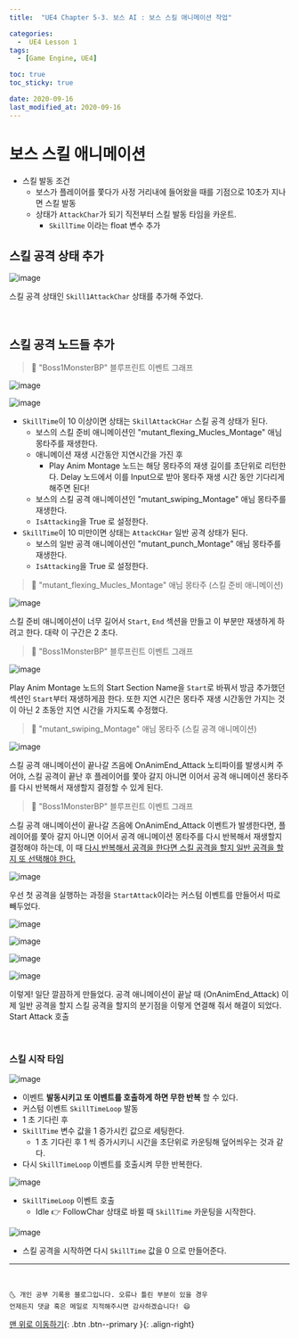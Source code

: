 ```yaml
---
title:  "UE4 Chapter 5-3. 보스 AI : 보스 스킬 애니메이션 작업" 

categories:
  -  UE4 Lesson 1 
tags:
  - [Game Engine, UE4]

toc: true
toc_sticky: true

date: 2020-09-16
last_modified_at: 2020-09-16
---
```


# 보스 스킬 애니메이션

- 스킬 발동 조건
  - 보스가 플레이어를 쫓다가 사정 거리내에 들어왔을 때를 기점으로 10초가 지나면 스킬 발동
  - 상태가 `AttackChar`가 되기 직전부터 스킬 발동 타임을 카운트.
    - `SkillTime` 이라는 float 변수 추가

## 스킬 공격 상태 추가

![image](https://user-images.githubusercontent.com/42318591/93304345-d5ad1000-f837-11ea-9fdf-8a209a979520.png)

스킬 공격 상태인 `Skill1AttackChar` 상태를 추가해 주었다.

<br>

## 스킬 공격 노드들 추가

> 🚩 "Boss1MonsterBP" 블루프린트 이벤트 그래프

![image](https://user-images.githubusercontent.com/42318591/93307566-1575f680-f83c-11ea-8965-2b2a88e63067.png)

![image](https://user-images.githubusercontent.com/42318591/93305849-0f7f1600-f83a-11ea-8219-a51713e5081a.png)


- `SkillTime`이 10 이상이면 상태는 `SkillAttackCHar` 스킬 공격 상태가 된다.
  - 보스의 스킬 준비 애니메이션인 "mutant_flexing_Mucles_Montage" 애님 몽타주를 재생한다.
  - 애니메이션 재생 시간동안 지연시간을 가진 후
    - Play Anim Montage 노드는 해당 몽타주의 재생 길이를 초단위로 리턴한다. Delay 노드에서 이를 Input으로 받아 몽타주 재생 시간 동안 기다리게 해주면 된다!
  - 보스의 스킬 공격 애니메이션인 "mutant_swiping_Montage" 애님 몽타주를 재생한다.
  - `IsAttacking`을 True 로 설정한다.
- `SkillTime`이 10 미만이면 상태는 `AttackCHar` 일반 공격 상태가 된다.
  - 보스의 일반 공격 애니메이션인 "mutant_punch_Montage" 애님 몽타주를 재생한다.
  - `IsAttacking`을 True 로 설정한다.

> 🚩 "mutant_flexing_Mucles_Montage" 애님 몽타주 (스킬 준비 애니메이션)

![image](https://user-images.githubusercontent.com/42318591/93309427-7bfc1400-f83e-11ea-9133-0dbcc391d3f7.png)

스킬 준비 애니메이션이 너무 길어서 `Start`, `End` 섹션을 만들고 이 부분만 재생하게 하려고 한다. 대략 이 구간은 2 초다.

> 🚩 "Boss1MonsterBP" 블루프린트 이벤트 그래프

![image](https://user-images.githubusercontent.com/42318591/93310238-7ce17580-f83f-11ea-9c5d-70119a7f6554.png)

Play Anim Montage 노드의 Start Section Name을 `Start`로 바꿔서 방금 추가했던 섹션인 `Start`부터 재생하게끔 한다. 또한 지연 시간은 몽타주 재생 시간동안 가지는 것이 아닌 2 초동안 지연 시간을 가지도록 수정했다.

> 🚩 "mutant_swiping_Montage" 애님 몽타주 (스킬 공격 애니메이션)

![image](https://user-images.githubusercontent.com/42318591/93311014-6c7dca80-f840-11ea-855d-fcc9264dfd73.png)


스킬 공격 애니메이션이 끝나갈 즈음에 OnAnimEnd_Attack 노티파이를 발생시켜 주어야, 스킬 공격이 끝난 후 플레이어를 쫓아 갈지 아니면 이어서 공격 애니메이션 몽타주를 다시 반복해서 재생할지 결정할 수 있게 된다.

> 🚩 "Boss1MonsterBP" 블루프린트 이벤트 그래프

스킬 공격 애니메이션이 끝나갈 즈음에 OnAnimEnd_Attack 이벤트가 발생한다면, 플레이어를 쫓아 갈지 아니면 이어서 공격 애니메이션 몽타주를 다시 반복해서 재생할지 결정해야 하는데, 이 때 <u>다시 반복해서 공격을 한다면 스킬 공격을 할지 일반 공격을 할지 또 선택해야 한다.</u>

![image](https://user-images.githubusercontent.com/42318591/93313277-3c83f680-f843-11ea-8f21-9026e06d3516.png)

우선 첫 공격을 실행하는 과정을 `StartAttack`이라는 커스텀 이벤트를 만들어서 따로 빼두었다. 

![image](https://user-images.githubusercontent.com/42318591/93313409-676e4a80-f843-11ea-8a4e-1cdf556a545a.png)

![image](https://user-images.githubusercontent.com/42318591/93313481-7c4ade00-f843-11ea-81ad-3a62b8c59cca.png)

![image](https://user-images.githubusercontent.com/42318591/93313798-e4012900-f843-11ea-89e5-a6b931a424d3.png)

![image](https://user-images.githubusercontent.com/42318591/93313860-fc714380-f843-11ea-8f73-90faf7fb7cb8.png)

이렇게! 일단 깔끔하게 만들었다. 공격 애니메이션이 끝날 때 (OnAnimEnd_Attack) 이제 일반 공격을 할지 스킬 공격을 할지의 분기점을 이렇게 연결해 줘서 해결이 되었다. Start Attack 호출

<br>

### 스킬 시작 타임 

![image](https://user-images.githubusercontent.com/42318591/93314497-cb454300-f844-11ea-87c8-c60381f86edc.png)

- 이벤트 **발동시키고 또 이벤트를 호출하게 하면 무한 반복** 할 수 있다.
- 커스텀 이벤트 `SkillTimeLoop` 발동
- 1 초 기다린 후
- `SkillTime` 변수 값을 1 증가시킨 값으로 세팅한다. 
  - 1 초 기다린 후 1 씩 증가시키니 시간을 초단위로 카운팅해 덮어씌우는 것과 같다.
- 다시 `SkillTimeLoop` 이벤트를 호출시켜 무한 반복한다.

![image](https://user-images.githubusercontent.com/42318591/93314462-ba94cd00-f844-11ea-9083-fd220d31cdf9.png)

- `SkillTimeLoop` 이벤트 호출
  - Idle 👉 FollowChar 상태로 바뀔 때 `SkillTime` 카운팅을 시작한다.

![image](https://user-images.githubusercontent.com/42318591/93315011-7e15a100-f845-11ea-9468-cf2e98d26245.png)

- 스킬 공격을 시작하면 다시 `SkillTime` 값을 0 으로 만들어준다.

***
<br>

    🌜 개인 공부 기록용 블로그입니다. 오류나 틀린 부분이 있을 경우 
    언제든지 댓글 혹은 메일로 지적해주시면 감사하겠습니다! 😄

[맨 위로 이동하기](#){: .btn .btn--primary }{: .align-right}